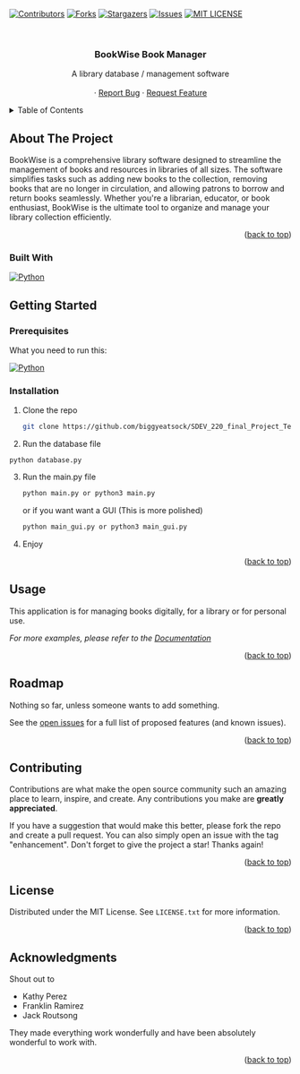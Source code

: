 

<!-- Improved compatibility of back to top link: See: https://github.com/othneildrew/Best-README-Template/pull/73 -->
<a name="readme-top"></a>
<!--
*** Thanks for checking out the Best-README-Template. If you have a suggestion
*** that would make this better, please fork the repo and create a pull request
*** or simply open an issue with the tag "enhancement".
*** Don't forget to give the project a star!
*** Thanks again! Now go create something AMAZING! :D
-->



<!-- PROJECT SHIELDS -->
<!--
*** I'm using markdown "reference style" links for readability.
*** Reference links are enclosed in brackets [ ] instead of parentheses ( ).
*** See the bottom of this document for the declaration of the reference variables
*** for contributors-url, forks-url, etc. This is an optional, concise syntax you may use.
*** https://www.markdownguide.org/basic-syntax/#reference-style-links
-->
[![Contributors][contributors-shield]][contributors-url]
[![Forks][forks-shield]][forks-url]
[![Stargazers][stars-shield]][stars-url]
[![Issues][issues-shield]][issues-url]
[![MIT LICENSE][license-shield]][license-url]





<!-- PROJECT LOGO -->
<br />
<div align="center">
  <a href="https://github.com/biggyeatsock/DEV_220_final_Project_Team2/"></a>

<h3 align="center">BookWise Book Manager</h3>

  <p align="center">
    A library database / management software
    <br />
    <br />
    ·
    <a href="https://github.com/biggyeatsock/SDEV_220_final_Project_Team2/issues">Report Bug</a>
    ·
    <a href="https://github.com/biggyeatsock/SDEV_220_final_Project_Team2/issues">Request Feature</a>
  </p>
</div>



<!-- TABLE OF CONTENTS -->
<details>
  <summary>Table of Contents</summary>
  <ol>
    <li>
      <a href="#about-the-project">About The Project</a>
      <ul>
        <li><a href="#built-with">Built With</a></li>
      </ul>
    </li>
    <li>
      <a href="#getting-started">Getting Started</a>
      <ul>
        <li><a href="#prerequisites">Prerequisites</a></li>
        <li><a href="#installation">Installation</a></li>
      </ul>
    </li>
    <li><a href="#usage">Usage</a></li>
    <li><a href="#roadmap">Roadmap</a></li>
    <li><a href="#contributing">Contributing</a></li>
    <li><a href="#license">License</a></li>
    <li><a href="#contact">Contact</a></li>
    <li><a href="#acknowledgments">Acknowledgments</a></li>
  </ol>
</details>



<!-- ABOUT THE PROJECT -->
## About The Project


BookWise is a comprehensive library software designed to streamline the management of books and resources in libraries of all sizes. The software simplifies tasks such as adding new books to the collection, removing books that are no longer in circulation, and allowing patrons to borrow and return books seamlessly.  Whether you're a librarian, educator, or book enthusiast, BookWise is the ultimate tool to organize and manage your library collection efficiently.


<p align="right">(<a href="#readme-top">back to top</a>)</p>



### Built With

[![Python][Python.py]][Python-url]



<!-- GETTING STARTED -->
## Getting Started

### Prerequisites

What you need to run this:


[![Python][Python.py]][Python-url]

### Installation

1. Clone the repo
   ```sh
   git clone https://github.com/biggyeatsock/SDEV_220_final_Project_Team2.git
   ```
2. Run the database file
  ```
  python database.py
  ```  

3. Run the main.py file
   ```sh
   python main.py or python3 main.py
   ```
   or if you want want a GUI (This is more polished)
   ```sh
   python main_gui.py or python3 main_gui.py
   ```
4. Enjoy
   

<p align="right">(<a href="#readme-top">back to top</a>)</p>



<!-- USAGE EXAMPLES -->
## Usage

This application is for managing books digitally, for a library or for personal use.

_For more examples, please refer to the [Documentation](https://example.com)_

<p align="right">(<a href="#readme-top">back to top</a>)</p>



<!-- ROADMAP -->
## Roadmap

Nothing so far, unless someone wants to add something.

See the [open issues](https://github.com/biggyeatsock/SDEV_220_final_Project_Team2/issues) for a full list of proposed features (and known issues).

<p align="right">(<a href="#readme-top">back to top</a>)</p>



<!-- CONTRIBUTING -->
## Contributing

Contributions are what make the open source community such an amazing place to learn, inspire, and create. Any contributions you make are **greatly appreciated**.

If you have a suggestion that would make this better, please fork the repo and create a pull request. You can also simply open an issue with the tag "enhancement".
Don't forget to give the project a star! Thanks again!
<p align="right">(<a href="#readme-top">back to top</a>)</p>



<!-- LICENSE -->
## License

Distributed under the MIT License. See `LICENSE.txt` for more information.

<p align="right">(<a href="#readme-top">back to top</a>)</p>








<!-- ACKNOWLEDGMENTS -->
## Acknowledgments

Shout out to 
- Kathy Perez 
- Franklin Ramirez 
- Jack Routsong 

They made everything work wonderfully and have been absolutely wonderful to work with.
<p align="right">(<a href="#readme-top">back to top</a>)</p>



<!-- MARKDOWN LINKS & IMAGES -->
<!-- https://www.markdownguide.org/basic-syntax/#reference-style-links -->
[contributors-shield]: https://img.shields.io/github/contributors/biggyeatsock/SDEV_220_final_Project_Team2.svg?style=for-the-badge
[contributors-url]: https://github.com/biggyeatsock/SDEV_220_final_Project_Team2/graphs/contributors
[forks-shield]: https://img.shields.io/github/forks/biggyeatsock/SDEV_220_final_Project_Team2.svg?style=for-the-badge
[forks-url]: https://github.com/biggyeatsock/SDEV_220_final_Project_Team2/network/members
[stars-shield]: https://img.shields.io/github/stars/biggyeatsock/SDEV_220_final_Project_Team2.svg?style=for-the-badge
[stars-url]: https://github.com/biggyeatsock/SDEV_220_final_Project_Team2/stargazers
[issues-shield]: https://img.shields.io/github/issues/biggyeatsock/SDEV_220_final_Project_Team2.svg?style=for-the-badge
[issues-url]: https://github.com/biggyeatsock/SDEV_220_final_Project_Team2/issues
[license-shield]: https://img.shields.io/github/license/biggyeatsock/SDEV_220_final_Project_Team2.svg?style=for-the-badge
[license-url]: https://github.com/biggyeatsock/SDEV_220_final_Project_Team2/blob/main/LICENSE
[linkedin-shield]: https://img.shields.io/badge/-LinkedIn-black.svg?style=for-the-badge&logo=linkedin&colorB=555
[linkedin-url]: https://linkedin.com/in/linkedin_username
[product-screenshot]: images/screenshot.png
[Python.py]: https://img.shields.io/badge/python-3670A0?style=for-the-badge&logo=python&logoColor=ffdd54
[Python-url]: https://www.python.org/
